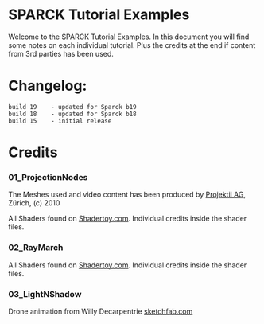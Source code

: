 SPARCK Tutorial Examples
========================

Welcome to the SPARCK Tutorial Examples. In this document you will find some notes on each individual tutorial. Plus the credits at the end if content from 3rd parties has been used.

Changelog:
==========

	build 19	- updated for Sparck b19
	build 18	- updated for Sparck b18
	build 15	- initial release


Credits
=======================

### 01_ProjectionNodes

The Meshes used and video content has been produced by [Projektil AG](http://projektil.ch), Zürich, (c) 2010

All Shaders found on [Shadertoy.com](https://www.shadertoy.com/). Individual credits inside the shader files.

### 02_RayMarch

All Shaders found on [Shadertoy.com](https://www.shadertoy.com/). Individual credits inside the shader files.

### 03_LightNShadow

Drone animation from Willy Decarpentrie [sketchfab.com](https://sketchfab.com/models/8d06874aac5246c59edb4adbe3606e0e)